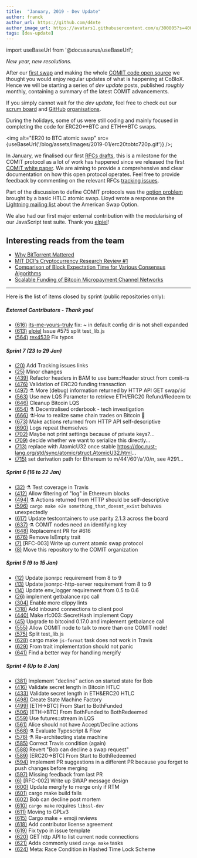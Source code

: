 ```yaml
---
title:  "January, 2019 - Dev Update"
author: franck
author_url: https://github.com/d4nte
author_image_url: https://avatars1.githubusercontent.com/u/300805?s=400&v=4
tags: [dev-update]
---
```


import useBaseUrl from '@docusaurus/useBaseUrl';

*New year, new resolutions.*

After our [first swap](2018-06-23-connect-all-the-blockchains.md) and making the whole [COMIT code open source](2018-12-12-erc20-lightning-and-COMIT.md) we thought you would enjoy regular updates of what is happening at CoBloX.
Hence we will be starting a series of *dev update* posts, published *roughly* monthly, containing a summary of the latest COMIT advancements.

<!--truncate-->

If you simply cannot wait for the *dev update*, feel free to check out our [scrum board](https://waffle.io/comit-network/comit-rs) and [GitHub](https://github.com/coblox/) [organisations](https://github.com/comit-network/).

During the holidays, some of us were still coding and mainly focused in completing the code for ERC20<->BTC and ETH<->BTC swaps.


<img alt="ER20 to BTC atomic swap" src={useBaseUrl('/blog/assets/images/2019-01/erc20tobtc720p.gif')} />;

In January, we finalised our first [RFCs drafts](https://github.com/comit-network/RFCs/), this is a milestone for the COMIT protocol as a lot of work has happened since we released the first [COMIT white paper](https://arxiv.org/pdf/1810.02174).
We are aiming to provide a comprehensive and clear documentation on how this open protocol operates.
Feel free to provide feedback by commenting on the relevant RFCs [tracking issues](https://github.com/comit-network/RFCs/labels/tracking-issue).

Part of the discussion to define COMIT protocols was the [option problem](https://lists.linuxfoundation.org/pipermail/lightning-dev/2018-December/001752.html) brought by a basic HTLC atomic swap.
Lloyd wrote a response on the [Lightning mailing list](https://lists.linuxfoundation.org/pipermail/lightning-dev/2019-January/001798.html) about the American Swap Option.

We also had our first major external contribution with the modularising of our JavaScript test suite.
Thank you [elpiel](https://github.com/elpiel)!

## Interesting reads from the team
- [Why BitTorrent Mattered](https://medium.com/@simonhmorris/why-bittorrent-mattered-bittorrent-lessons-for-crypto-1-of-4-fa3c6fcef488)
- [MIT DCI's Cryptocurrency Research Review #1](https://mitcryptocurrencyresearch.substack.com/p/mit-dcis-cryptocurrency-research?utm_source=substack&utm_medium=email&utm_content=share#)
- [Comparison of Block Expectation Time for Various Consensus Algorithms](http://ric.zntu.edu.ua/article/view/154595/154190)
- [Scalable Funding of Bitcoin Micropayment Channel Networks](https://www.tik.ee.ethz.ch/file/a20a865ce40d40c8f942cf206a7cba96/Scalable_Funding_Of_Blockchain_Micropayment_Networks%20(1).pdf)

----

Here is the list of items closed by sprint (public repositories only):

##### External Contributors - Thank you!
- [(616)](https://github.com/comit-network/comit-rs/pull/616) [its-me-yours-truly](https://github.com/its-me-yours-truly) fix: ~ in default config dir is not shell expanded
- [(613)](https://github.com/comit-network/comit-rs/pull/613) [elpiel](https://github.com/elpiel) Issue #575 split test_lib.js
- [(564)](https://github.com/comit-network/comit-rs/pull/564) [rex4539](https://github.com/rex4539) Fix typos

##### Sprint 7 (23 to 29 Jan)

- [(20)](https://github.com/comit-network/RFCs/pull/20) Add Tracking issues links
- [(25)](https://github.com/comit-network/RFCs/pull/25) Minor changes
- [(439)](https://github.com/comit-network/comit-rs/issues/439) Refactor headers in BAM to use bam::Header struct from comit-rs
- [(476)](https://github.com/comit-network/comit-rs/issues/476) Validation of ERC20 funding transaction
- [(497)](https://github.com/comit-network/comit-rs/issues/497) ⚗️ More (debug) information returned by HTTP API GET swap/:id
- [(563)](https://github.com/comit-network/comit-rs/issues/563) Use new LQS Parameter to retrieve ETH/ERC20 Refund/Redeem tx
- [(646)](https://github.com/comit-network/comit-rs/issues/646) Cleanup Bitcoin LQS
- [(654)](https://github.com/comit-network/comit-rs/issues/654) ⚗️ Decentralised orderbook - tech investigation
- [(666)](https://github.com/comit-network/comit-rs/issues/666) ⚗️How to realize same chain trades on Bitcoin 👹
- [(673)](https://github.com/comit-network/comit-rs/issues/673) Make actions returned from HTTP API self-descriptive
- [(690)](https://github.com/comit-network/comit-rs/issues/690) Logs repeat themselves
- [(702)](https://github.com/comit-network/comit-rs/issues/702) Maybe not print settings because of private keys?...
- [(709)](https://github.com/comit-network/comit-rs/issues/709) decide whether we want to serialize this directly...
- [(713)](https://github.com/comit-network/comit-rs/issues/713) replace with AtomicU32 once stable https://doc.rust-lang.org/std/sync/atomic/struct.AtomicU32.html...
- [(715)](https://github.com/comit-network/comit-rs/issues/715) set derivation path for Ethereum to m/44'/60'/a'/0/n, see #291...

##### Sprint 6 (16 to 22 Jan)

- [(32)](https://github.com/comit-network/comit-rs/issues/32) ⚗️ Test coverage in Travis
- [(412)](https://github.com/comit-network/comit-rs/issues/412) Allow filtering of "log" in Ethereum blocks
- [(494)](https://github.com/comit-network/comit-rs/issues/494) ⚗️ Actions returned from HTTP should be self-descriptive
- [(596)](https://github.com/comit-network/comit-rs/issues/596) `cargo make e2e something_that_doesnt_exist` behaves unexpectedly
- [(617)](https://github.com/comit-network/comit-rs/pull/617) Update testcontainers to use parity 2.1.3 across the board
- [(637)](https://github.com/comit-network/comit-rs/issues/637) ⚗️ COMIT nodes need an identifying key
- [(648)](https://github.com/comit-network/comit-rs/pull/648) Replacement PR for #616
- [(676)](https://github.com/comit-network/comit-rs/issues/676) Remove IsEmpty trait
- [(7)](https://github.com/comit-network/RFCs/issues/7) [RFC-003] Write up current atomic swap protocol
- [(8)](https://github.com/comit-network/RFCs/issues/8) Move this repository to the COMIT organization

##### Sprint 5 (9 to 15 Jan)

- [(12)](https://github.com/coblox/jsonrpc-rust-client/pull/12) Update jsonrpc requirement from 8 to 9
- [(13)](https://github.com/coblox/jsonrpc-rust-client/pull/13) Update jsonrpc-http-server requirement from 8 to 9
- [(14)](https://github.com/coblox/jsonrpc-rust-client/pull/14) Update env_logger requirement from 0.5 to 0.6
- [(26)](https://github.com/coblox/bitcoinrpc-rust-client/pull/26) implement getbalance rpc call
- [(304)](https://github.com/comit-network/comit-rs/issues/304) Enable more clippy lints
- [(318)](https://github.com/comit-network/comit-rs/issues/318) Add inbound connections to client pool
- [(440)](https://github.com/comit-network/comit-rs/issues/440) Make rfc003::SecretHash implement Copy
- [(45)](https://github.com/coblox/bitcoinrpc-rust-client/pull/45) Upgrade to bitcoind 0.17.0 and implement getbalance call
- [(555)](https://github.com/comit-network/comit-rs/issues/555) Allow COMIT node to talk to more than one COMIT node!
- [(575)](https://github.com/comit-network/comit-rs/issues/575) Split test_lib.js
- [(628)](https://github.com/comit-network/comit-rs/issues/628) cargo make `js-format` task does not work in Travis
- [(629)](https://github.com/comit-network/comit-rs/issues/629) From trait implementation should not panic
- [(641)](https://github.com/comit-network/comit-rs/issues/641) Find a better way for handling mergify

##### Sprint 4 (Up to 8 Jan)

- [(381)](https://github.com/comit-network/comit-rs/issues/381) Implement "decline" action on started state for Bob
- [(416)](https://github.com/comit-network/comit-rs/issues/416) Validate secret length in Bitcoin HTLC
- [(433)](https://github.com/comit-network/comit-rs/issues/433) Validate secret length in ETH&ERC20 HTLC
- [(498)](https://github.com/comit-network/comit-rs/issues/498) Create State Machine Factory
- [(499)](https://github.com/comit-network/comit-rs/issues/499) [ETH->BTC] From Start to BothFunded
- [(506)](https://github.com/comit-network/comit-rs/issues/506) [ETH->BTC] From BothFunded to BothRedeemed
- [(559)](https://github.com/comit-network/comit-rs/issues/559) Use futures::stream in LQS
- [(561)](https://github.com/comit-network/comit-rs/issues/561) Alice should not have Accept/Decline actions
- [(568)](https://github.com/comit-network/comit-rs/issues/568) ⚗️ Evaluate Typescript & Flow
- [(576)](https://github.com/comit-network/comit-rs/issues/576) ⚗️ Re-architecting state machine
- [(585)](https://github.com/comit-network/comit-rs/pull/585) Correct Travis condition (again)
- [(588)](https://github.com/comit-network/comit-rs/pull/588) Revert "Bob can decline a swap request"
- [(589)](https://github.com/comit-network/comit-rs/issues/589) [ERC20->BTC] From Start to BothRedeemed
- [(594)](https://github.com/comit-network/comit-rs/pull/594) Implement PR suggestions in a different PR because you forget to push changes before merging
- [(597)](https://github.com/comit-network/comit-rs/pull/597) Missing feedback from last PR
- [(6)](https://github.com/comit-network/RFCs/issues/6) [RFC-002] Write up SWAP message design
- [(600)](https://github.com/comit-network/comit-rs/pull/600) Update mergify to merge only if RTM
- [(601)](https://github.com/comit-network/comit-rs/issues/601) cargo make build fails
- [(602)](https://github.com/comit-network/comit-rs/pull/602) Bob can decline post mortem
- [(610)](https://github.com/comit-network/comit-rs/issues/610) `cargo make` requires `libssl-dev`
- [(611)](https://github.com/comit-network/comit-rs/pull/611) Moving to GPLv3
- [(615)](https://github.com/comit-network/comit-rs/pull/615) Cargo make + emoji reviews
- [(618)](https://github.com/comit-network/comit-rs/pull/618) Add contributor license agreement
- [(619)](https://github.com/comit-network/comit-rs/pull/619) Fix typo in issue template
- [(620)](https://github.com/comit-network/comit-rs/issues/620) GET http API to list current node connections
- [(621)](https://github.com/comit-network/comit-rs/pull/621) Adds commonly used `cargo make` tasks
- [(624)](https://github.com/comit-network/comit-rs/issues/624) Meta: Race Condition in Hashed Time Lock Scheme
